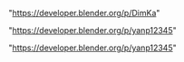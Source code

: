 "https://developer.blender.org/p/DimKa"

"https://developer.blender.org/p/yanp12345"

 
"https://developer.blender.org/p/yanp12345"


 
